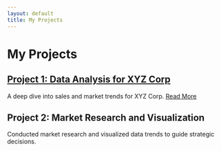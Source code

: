 ```yaml
---
layout: default
title: My Projects
---
```


# My Projects

## [Project 1: Data Analysis for XYZ Corp](projects/MGMT544.md)
A deep dive into sales and market trends for XYZ Corp. [Read More](projects/MGMT544.md)

## Project 2: Market Research and Visualization
Conducted market research and visualized data trends to guide strategic decisions.
